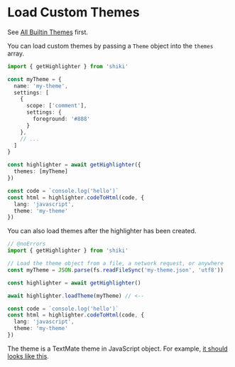 # Load Custom Themes

See [All Builtin Themes](/themes) first.

You can load custom themes by passing a `Theme` object into the `themes` array.

```ts twoslash
import { getHighlighter } from 'shiki'

const myTheme = {
  name: 'my-theme',
  settings: [
    {
      scope: ['comment'],
      settings: {
        foreground: '#888'
      }
    },
    // ...
  ]
}

const highlighter = await getHighlighter({
  themes: [myTheme]
})

const code = `console.log('hello')`
const html = highlighter.codeToHtml(code, {
  lang: 'javascript',
  theme: 'my-theme'
})
```

You can also load themes after the highlighter has been created.

```ts twoslash
// @noErrors
import { getHighlighter } from 'shiki'

// Load the theme object from a file, a network request, or anywhere
const myTheme = JSON.parse(fs.readFileSync('my-theme.json', 'utf8'))

const highlighter = await getHighlighter()

await highlighter.loadTheme(myTheme) // <--

const code = `console.log('hello')`
const html = highlighter.codeToHtml(code, {
  lang: 'javascript',
  theme: 'my-theme'
})
```

The theme is a TextMate theme in JavaScript object. For example, [it should looks like this](https://github.com/antfu/textmate-grammars-themes/blob/main/packages/tm-themes/themes/dark-plus.json).
